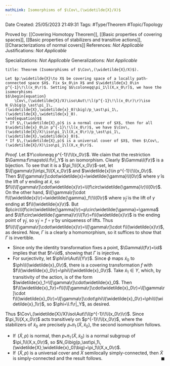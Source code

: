 ```yaml
---
mathLink: Isomorphisms of $\Cov\,(\widetilde{X}/X)$
---
```



<div class="topSpace"></div>

Date Created: 25/05/2023 21:49:31
Tags: #Type/Theorem #Topic/Topology

Proved by: [[Covering Homotopy Theorem]], [[Basic properties of covering spaces]], [[Basic properties of stabilizers and transitive actions]], [[Characterizations of normal covers]]
References: <i>Not Applicable</i>
Justifications: <i>Not Applicable</i>

Specializations: <i>Not Applicable</i>
Generalizations: <i>Not Applicable</i>

``` ad-Theorem
title: Theorem (Isomorphisms of $\Cov\,(\widetilde{X}/X)$).

Let $p:\widetilde{X}\to X$ be covering space of a locally path-connected space $X$. Fix $x_0\in X$ and $\widetilde{x}_0\in p^{-1}\!\l(x_0\r)$. Setting $G\coloneqq\pi_1\l(X,x_0\r)$, we have the isomorphisms
$$\begin{equation}
    \Cov\,(\widetilde{X}/X)\iso\Aut\!\l(p^{-1}\!\l(x_0\r)\r)\iso N_G\big(p_\ast\pi_1\,(\widetilde{X},\widetilde{x}_0)\big)/p_\ast\pi_1\,(\widetilde{X},\widetilde{x}_0).
\end{equation}$$
* If $\,(\widetilde{X},p)$ is a normal cover of $X$, then for all $\widetilde{x}_0\in p^{-1}\!\l(x_0\r)$, we have $\Cov\,(\widetilde{X}/X)\iso\pi_1\l(X,x_0\r)/p_\ast\pi_1\,(\widetilde{X},\widetilde{x}_0)$.
* If $\,(\widetilde{X},p)$ is a universal cover of $X$, then $\Cov\,(\widetilde{X}/X)\iso\pi_1\l(X,x_0\r)$.

```

<i>Proof.</i> Let $Y\coloneqq p^{-1}\!\l(x_0\r)$. We claim that the restriction $\Gamma:f\mapsto\l.f\r|_Y$ is an isomorphism. Clearly $\Gamma\l(f\r)$ is a bijection. To see that it is a $\pi_1\l(X,x_0\r)$-set, let $\l[\gamma\r]\in\pi_1\l(X,x_0\r)$ and $\widetilde{x}\in p^{-1}\!\l(x_0\r)$. Then $\l[\gamma\r]\cdot\widetilde{x}=\widetilde{\gamma}\l(0\r)$ where $\widetilde{\gamma}$ is the lift of $\gamma$ ending at $\widetilde{x}$, so $f\l(\l[\gamma\r]\cdot\widetilde{x}\r)=\l(f\circ\widetilde{\gamma}\r)\l(0\r)$. On the other hand, $\l[\gamma\r]\cdot f\l(\widetilde{x}\r)=\widetilde{\gamma}_f\!\l(0\r)$ where $\widetilde{\gamma}_f$ is the lift of $\gamma$ ending at $f\l(\widetilde{x}\r)$. But $p\circ\l(f\circ\widetilde{\gamma}\r)=p\circ\widetilde{\gamma}=\gamma$ and $\l(f\circ\widetilde{\gamma}\r)\l(1\r)=f\l(\widetilde{x}\r)$ is the ending point of $\widetilde{\gamma}_f$, so $\widetilde{\gamma}_f=f\circ\widetilde{\gamma}$ by uniqueness of lifts. Thus $f\l(\l[\gamma\r]\cdot\widetilde{x}\r)=\l[\gamma\r]\cdot f\l(\widetilde{x}\r)$, as desired. Now, $\Gamma$ is a clearly a homomorphism, so it suffices to show that $\Gamma$ is invertible.
* Since only the identity transformation fixes a point, $\Gamma\l(f\r)=\id$ implies that that $f=\id$, showing that $\Gamma$ is injective.
* For surjectivity, let $\phi\in\Aut\l(Y\r)$. Since $\phi$ maps $\widetilde{x}_0$ to $\phi\l(\widetilde{x}_0\r)$, there is a covering transformation $f$ with $f\l(\widetilde{x}_0\r)=\phi\l(\widetilde{x}_0\r)$. Take $\widetilde{x}_1\in Y$, which, by transitivity of the action, is of the form $\widetilde{x}_1=\l[\gamma\r]\cdot\widetilde{x}_0$. Then $f\l(\widetilde{x}_1\r)=f\l(\l[\gamma\r]\cdot\widetilde{x}_0\r)=\l[\gamma\r]\cdot f\l(\widetilde{x}_0\r)=\l[\gamma\r]\cdot\phi\l(\widetilde{x}_0\r)=\phi\l(\widetilde{x}_1\r)$, so $\phi=\l.f\r|_Y$, as desired.

Thus $\Cov\,(\widetilde{X}/X)\iso\Aut\!\l(p^{-1}\!\l(x_0\r)\r)$. Since $\pi_1\l(X,x_0\r)$ acts transitively on $p^{-1}\!\l(x_0\r)$, where the stabilizers of $\widetilde{x}_0$ are precisely $p_\ast\pi_1\,(\widetilde{X},\widetilde{x}_0)$, the second isomorphism follows.
* If $\,(\widetilde{X},p)$ is normal, then $p_\ast\pi_1\,(\widetilde{X},\widetilde{x}_0)$ is a normal subgroup of $\pi_1\l(X,x_0\r)$, so $N_G\big(p_\ast\pi_1\,(\widetilde{X},\widetilde{x}_0)\big)=\pi_1\l(X,x_0\r)$.
* If $\,(\widetilde{X},p)$ is a universal cover and $X$ semilocally simply-connected, then $\widetilde{X}$ is simply-connected and the result follows.<span style="float:right;">$\blacksquare$</span>
